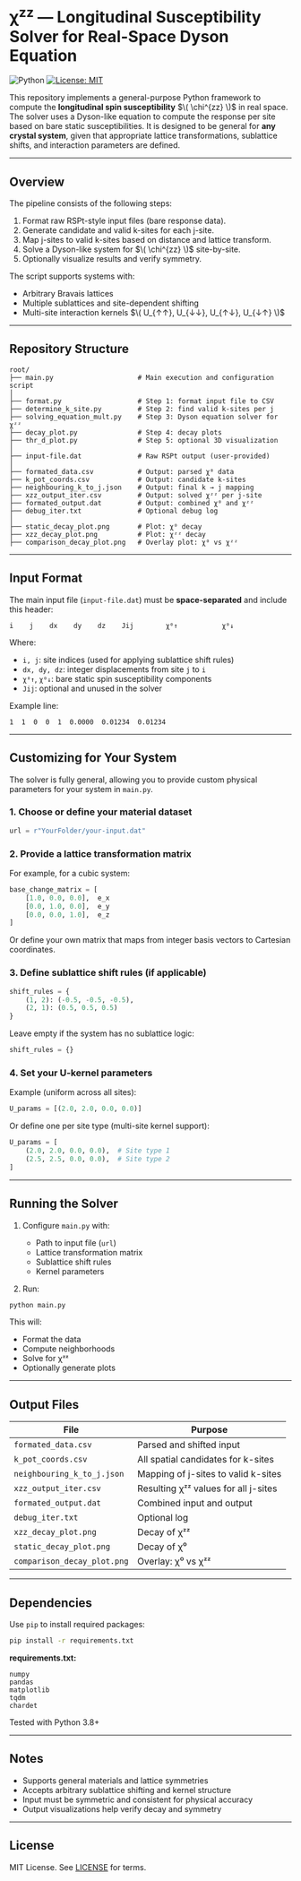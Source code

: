 # χ<sup>zz</sup> — Longitudinal Susceptibility Solver for Real-Space Dyson Equation

![Python](https://img.shields.io/badge/python-3.8+-blue.svg)
[![License: MIT](https://img.shields.io/badge/License-MIT-yellow.svg)](https://opensource.org/licenses/MIT)

This repository implements a general-purpose Python framework to compute the **longitudinal spin susceptibility** $\( \chi^{zz} \)$ in real space. The solver uses a Dyson-like equation to compute the response per site based on bare static susceptibilities. It is designed to be general for **any crystal system**, given that appropriate lattice transformations, sublattice shifts, and interaction parameters are defined.

---

## Overview

The pipeline consists of the following steps:

1. Format raw RSPt-style input files (bare response data).
2. Generate candidate and valid k-sites for each j-site.
3. Map j-sites to valid k-sites based on distance and lattice transform.
4. Solve a Dyson-like system for $\( \chi^{zz} \)$ site-by-site.
5. Optionally visualize results and verify symmetry.

The script supports systems with:
- Arbitrary Bravais lattices
- Multiple sublattices and site-dependent shifting
- Multi-site interaction kernels $\( U_{↑↑}, U_{↓↓}, U_{↑↓}, U_{↓↑} \)$

---

## Repository Structure

```text
root/
├── main.py                     # Main execution and configuration script
│
├── format.py                   # Step 1: format input file to CSV
├── determine_k_site.py         # Step 2: find valid k-sites per j
├── solving_equation_mult.py    # Step 3: Dyson equation solver for χᶻᶻ
├── decay_plot.py               # Step 4: decay plots
├── thr_d_plot.py               # Step 5: optional 3D visualization
│
├── input-file.dat              # Raw RSPt output (user-provided)
│
├── formated_data.csv           # Output: parsed χ⁰ data
├── k_pot_coords.csv            # Output: candidate k-sites
├── neighbouring_k_to_j.json    # Output: final k → j mapping
├── xzz_output_iter.csv         # Output: solved χᶻᶻ per j-site
├── formated_output.dat         # Output: combined χ⁰ and χᶻᶻ
├── debug_iter.txt              # Optional debug log
│
├── static_decay_plot.png       # Plot: χ⁰ decay
├── xzz_decay_plot.png          # Plot: χᶻᶻ decay
├── comparison_decay_plot.png   # Overlay plot: χ⁰ vs χᶻᶻ
````

---

## Input Format

The main input file (`input-file.dat`) must be **space-separated** and include this header:

```
i    j    dx    dy    dz    Jij        χ⁰↑           χ⁰↓
```

Where:

* `i, j`: site indices (used for applying sublattice shift rules)
* `dx, dy, dz`: integer displacements from site `j` to `i`
* `χ⁰↑`, `χ⁰↓`: bare static spin susceptibility components
* `Jij`: optional and unused in the solver

Example line:

```
1  1  0  0  1  0.0000  0.01234  0.01234
```

---

## Customizing for Your System

The solver is fully general, allowing you to provide custom physical parameters for your system in `main.py`.

### 1. Choose or define your material dataset

```python
url = r"YourFolder/your-input.dat"
```

### 2. Provide a lattice transformation matrix

For example, for a cubic system:

```python
base_change_matrix = [
    [1.0, 0.0, 0.0],  e_x
    [0.0, 1.0, 0.0],  e_y
    [0.0, 0.0, 1.0],  e_z
]
```

Or define your own matrix that maps from integer basis vectors to Cartesian coordinates.

### 3. Define sublattice shift rules (if applicable)

```python
shift_rules = {
    (1, 2): (-0.5, -0.5, -0.5),
    (2, 1): (0.5, 0.5, 0.5)
}
```

Leave empty if the system has no sublattice logic:

```python
shift_rules = {}
```

### 4. Set your U-kernel parameters

Example (uniform across all sites):

```python
U_params = [(2.0, 2.0, 0.0, 0.0)]
```

Or define one per site type (multi-site kernel support):

```python
U_params = [
    (2.0, 2.0, 0.0, 0.0),  # Site type 1
    (2.5, 2.5, 0.0, 0.0),  # Site type 2
]
```

---

## Running the Solver

1. Configure `main.py` with:

   * Path to input file (`url`)
   * Lattice transformation matrix
   * Sublattice shift rules
   * Kernel parameters

2. Run:

```bash
python main.py
```

This will:

* Format the data
* Compute neighborhoods
* Solve for χᶻᶻ
* Optionally generate plots

---

## Output Files

| File                        | Purpose                              |
| --------------------------- | ------------------------------------ |
| `formated_data.csv`         | Parsed and shifted input             |
| `k_pot_coords.csv`          | All spatial candidates for k-sites   |
| `neighbouring_k_to_j.json`  | Mapping of j-sites to valid k-sites  |
| `xzz_output_iter.csv`       | Resulting χᶻᶻ values for all j-sites |
| `formated_output.dat`       | Combined input and output            |
| `debug_iter.txt`            | Optional log                         |
| `xzz_decay_plot.png`        | Decay of χᶻᶻ                         |
| `static_decay_plot.png`     | Decay of χ⁰                          |
| `comparison_decay_plot.png` | Overlay: χ⁰ vs χᶻᶻ                   |

---

## Dependencies

Use `pip` to install required packages:

```bash
pip install -r requirements.txt
```

**requirements.txt:**

```
numpy
pandas
matplotlib
tqdm
chardet
```

Tested with Python 3.8+

---

## Notes

* Supports general materials and lattice symmetries
* Accepts arbitrary sublattice shifting and kernel structure
* Input must be symmetric and consistent for physical accuracy
* Output visualizations help verify decay and symmetry

---

## License

MIT License. See [LICENSE](LICENSE) for terms.
